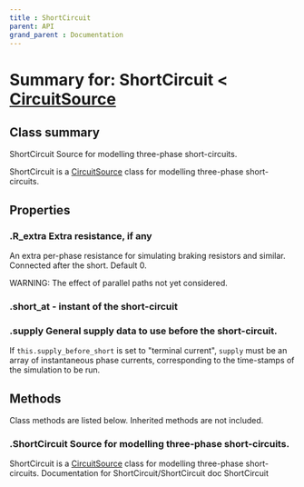 ```yaml
---
title : ShortCircuit
parent: API
grand_parent : Documentation
---
```

# Summary for: **ShortCircuit**  < [CircuitSource](CircuitSource.html)

## Class summary

ShortCircuit Source for modelling three-phase short-circuits.

ShortCircuit is a [CircuitSource](CircuitSource.html) class for modelling three-phase
short-circuits.

## Properties

### .**R_extra** Extra resistance, if any

An extra per-phase resistance for simulating braking resistors
and similar. Connected after the short. Default 0.

WARNING: The effect of parallel paths not yet considered.

### .**short_at** - instant of the short-circuit

### .**supply** General supply data to use before the short-circuit.

If `this.supply_before_short` is set to "terminal current",
`supply` must be an array of instantaneous phase currents,
corresponding to the time-stamps of the simulation to be run.


## Methods

Class methods are listed below. Inherited methods are not included.

### .**ShortCircuit** Source for modelling three-phase short-circuits.

ShortCircuit is a [CircuitSource](CircuitSource.html) class for modelling three-phase
short-circuits.
Documentation for ShortCircuit/ShortCircuit
doc ShortCircuit


